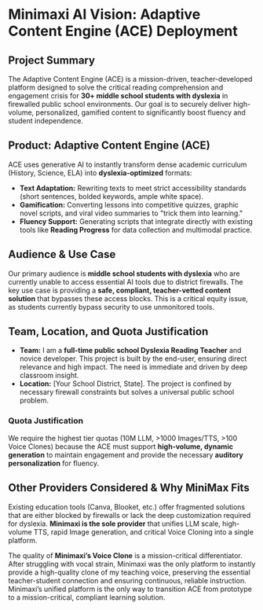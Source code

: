 # Minimaxi AI Vision: Adaptive Content Engine (ACE) Deployment

## Project Summary
The Adaptive Content Engine (ACE) is a mission-driven, teacher-developed platform designed to solve the critical reading comprehension and engagement crisis for **30+ middle school students with dyslexia** in firewalled public school environments. Our goal is to securely deliver high-volume, personalized, gamified content to significantly boost fluency and student independence.

## Product: Adaptive Content Engine (ACE)
ACE uses generative AI to instantly transform dense academic curriculum (History, Science, ELA) into **dyslexia-optimized** formats:
* **Text Adaptation:** Rewriting texts to meet strict accessibility standards (short sentences, bolded keywords, ample white space).
* **Gamification:** Converting lessons into competitive quizzes, graphic novel scripts, and viral video summaries to "trick them into learning."
* **Fluency Support:** Generating scripts that integrate directly with existing tools like **Reading Progress** for data collection and multimodal practice.

## Audience & Use Case
Our primary audience is **middle school students with dyslexia** who are currently unable to access essential AI tools due to district firewalls. The key use case is providing a **safe, compliant, teacher-vetted content solution** that bypasses these access blocks. This is a critical equity issue, as students currently bypass security to use unmonitored tools.

## Team, Location, and Quota Justification
* **Team:** I am a **full-time public school Dyslexia Reading Teacher** and novice developer. This project is built by the end-user, ensuring direct relevance and high impact. The need is immediate and driven by deep classroom insight.
* **Location:** [Your School District, State]. The project is confined by necessary firewall constraints but solves a universal public school problem.

### **Quota Justification**
We require the highest tier quotas (10M LLM, >1000 Images/TTS, >100 Voice Clones) because the ACE must support **high-volume, dynamic generation** to maintain engagement and provide the necessary **auditory personalization** for fluency.

## Other Providers Considered & Why MiniMax Fits
Existing education tools (Canva, Blooket, etc.) offer fragmented solutions that are either blocked by firewalls or lack the deep customization required for dyslexia. **Minimaxi is the sole provider** that unifies LLM scale, high-volume TTS, rapid Image generation, and critical Voice Cloning into a single platform.

The quality of **Minimaxi’s Voice Clone** is a mission-critical differentiator. After struggling with vocal strain, Minimaxi was the only platform to instantly provide a high-quality clone of my teaching voice, preserving the essential teacher-student connection and ensuring continuous, reliable instruction. Minimaxi’s unified platform is the only way to transition ACE from prototype to a mission-critical, compliant learning solution.
